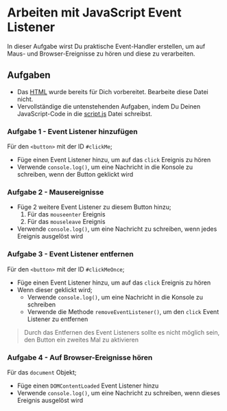 # Arbeiten mit JavaScript Event Listener

In dieser Aufgabe wirst Du praktische Event-Handler erstellen, um auf Maus- und Browser-Ereignisse zu hören und diese zu verarbeiten.

## Aufgaben

- Das [HTML](./index.html) wurde bereits für Dich vorbereitet. Bearbeite diese Datei nicht.
- Vervollständige die untenstehenden Aufgaben, indem Du Deinen JavaScript-Code in die [script.js](./script.js) Datei schreibst.

### Aufgabe 1 - Event Listener hinzufügen

Für den `<button>` mit der ID `#clickMe`;

- Füge einen Event Listener hinzu, um auf das `click` Ereignis zu hören
- Verwende `console.log()`, um eine Nachricht in die Konsole zu schreiben, wenn der Button geklickt wird

### Aufgabe 2 - Mausereignisse

- Füge 2 weitere Event Listener zu diesem Button hinzu;
  1. Für das `mouseenter` Ereignis
  2. Für das `mouseleave` Ereignis
- Verwende `console.log()`, um eine Nachricht zu schreiben, wenn jedes Ereignis ausgelöst wird

### Aufgabe 3 - Event Listener entfernen

Für den `<button>` mit der ID `#clickMeOnce`;

- Füge einen Event Listener hinzu, um auf das `click` Ereignis zu hören
- Wenn dieser geklickt wird;
  - Verwende `console.log()`, um eine Nachricht in die Konsole zu schreiben
  - Verwende die Methode `removeEventListener()`, um den `click` Event Listener zu entfernen

> Durch das Entfernen des Event Listeners sollte es nicht möglich sein, den Button ein zweites Mal zu aktivieren

### Aufgabe 4 - Auf Browser-Ereignisse hören

Für das `document` Objekt;

- Füge einen `DOMContentLoaded` Event Listener hinzu
- Verwende `console.log()`, um eine Nachricht zu schreiben, wenn dieses Ereignis ausgelöst wird
